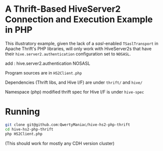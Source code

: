 A Thrift-Based HiveServer2 Connection and Execution Example in PHP
==================================================================

This illustratory example, given the lack of a *sasl*-enabled ``TSaslTransport`` in Apache Thrift's PHP libraries, will only work with HiveServer2s that have their ``hive.server2.authentication`` configuration set to ``NOSASL``. 

add : 
<property>
  <name>hive.server2.authentication</name>
  <value>NOSASL</value>
</property>

Program sources are in ``HS2Client.php``

Dependencies (Thrift libs, and Hive I/F) are under ``thrift/`` and ``hive/``

Namespace (php) modified thrift spec for Hive I/F is under ``hive-spec``

Running
=======

```bash
git clone git@github.com:QwertyManiac/hive-hs2-php-thrift
cd hive-hs2-php-thrift
php HS2Client.php
```

(This should work for mostly any CDH version cluster)
